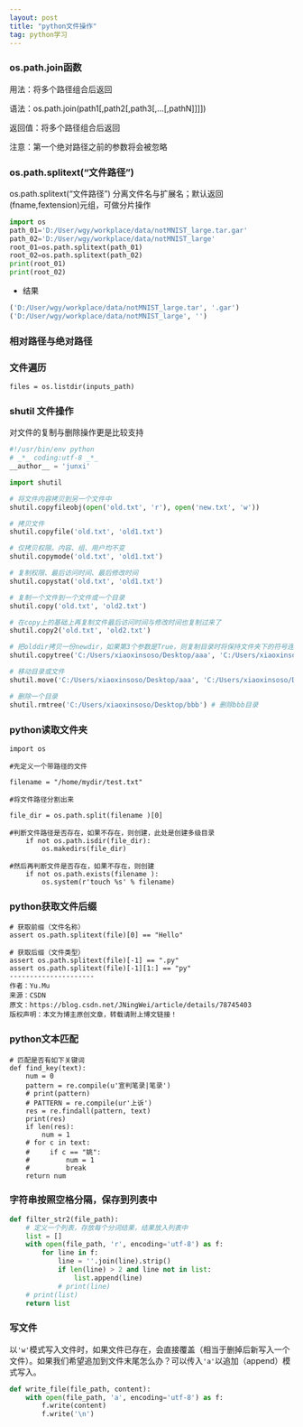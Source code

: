 ```yaml
---
layout: post
title: "python文件操作"
tag: python学习
---
```


### os.path.join函数

用法：将多个路径组合后返回

语法：os.path.join(path1[,path2[,path3[,...[,pathN]]]])

返回值：将多个路径组合后返回

注意：第一个绝对路径之前的参数将会被忽略

### os.path.splitext(“文件路径”)

os.path.splitext(“文件路径”)    分离文件名与扩展名；默认返回(fname,fextension)元组，可做分片操作

~~~python
import os
path_01='D:/User/wgy/workplace/data/notMNIST_large.tar.gar'
path_02='D:/User/wgy/workplace/data/notMNIST_large'
root_01=os.path.splitext(path_01)
root_02=os.path.splitext(path_02)
print(root_01)
print(root_02)

~~~

- 结果

~~~python
('D:/User/wgy/workplace/data/notMNIST_large.tar', '.gar')
('D:/User/wgy/workplace/data/notMNIST_large', '')
~~~

### 相对路径与绝对路径



### **文件遍历**

~~~
files = os.listdir(inputs_path)
~~~



### **shutil 文件操作**

对文件的复制与删除操作更是比较支持

~~~python
#!/usr/bin/env python
# _*_ coding:utf-8 _*_
__author__ = 'junxi'

import shutil

# 将文件内容拷贝到另一个文件中
shutil.copyfileobj(open('old.txt', 'r'), open('new.txt', 'w'))

# 拷贝文件
shutil.copyfile('old.txt', 'old1.txt')

# 仅拷贝权限。内容、组、用户均不变
shutil.copymode('old.txt', 'old1.txt')

# 复制权限、最后访问时间、最后修改时间
shutil.copystat('old.txt', 'old1.txt')

# 复制一个文件到一个文件或一个目录
shutil.copy('old.txt', 'old2.txt')

# 在copy上的基础上再复制文件最后访问时间与修改时间也复制过来了
shutil.copy2('old.txt', 'old2.txt')

# 把olddir拷贝一份newdir，如果第3个参数是True，则复制目录时将保持文件夹下的符号连接，如果第3个参数是False，则将在复制的目录下生成物理副本来替代符号连接
shutil.copytree('C:/Users/xiaoxinsoso/Desktop/aaa', 'C:/Users/xiaoxinsoso/Desktop/bbb')

# 移动目录或文件
shutil.move('C:/Users/xiaoxinsoso/Desktop/aaa', 'C:/Users/xiaoxinsoso/Desktop/bbb') # 把aaa目录移动到bbb目录下

# 删除一个目录
shutil.rmtree('C:/Users/xiaoxinsoso/Desktop/bbb') # 删除bbb目录
~~~



### **python读取文件夹**

~~~
import os

#先定义一个带路径的文件

filename = "/home/mydir/test.txt"

#将文件路径分割出来

file_dir = os.path.split(filename )[0]

#判断文件路径是否存在，如果不存在，则创建，此处是创建多级目录
    if not os.path.isdir(file_dir):
        os.makedirs(file_dir)

#然后再判断文件是否存在，如果不存在，则创建
    if not os.path.exists(filename ):
        os.system(r'touch %s' % filename)
~~~



### **python获取文件后缀**

~~~
# 获取前缀（文件名称）
assert os.path.splitext(file)[0] == "Hello"

# 获取后缀（文件类型）
assert os.path.splitext(file)[-1] == ".py"
assert os.path.splitext(file)[-1][1:] == "py"
--------------------- 
作者：Yu.Mu 
来源：CSDN 
原文：https://blog.csdn.net/JNingWei/article/details/78745403 
版权声明：本文为博主原创文章，转载请附上博文链接！
~~~

### **python文本匹配**

~~~
# 匹配是否有如下关键词
def find_key(text):
    num = 0
    pattern = re.compile(u'宣判笔录|笔录')
    # print(pattern)
    # PATTERN = re.compile(ur'上诉')
    res = re.findall(pattern, text)
    print(res)
    if len(res):
        num = 1
    # for c in text:
    #     if c == "姚":
    #         num = 1
    #         break
    return num
~~~

### **字符串按照空格分隔，保存到列表中**

~~~python
def filter_str2(file_path):
    # 定义一个列表，存放每个分词结果，结果放入列表中
    list = []
    with open(file_path, 'r', encoding='utf-8') as f:
        for line in f:
            line = ''.join(line).strip()
            if len(line) > 2 and line not in list:
                list.append(line)
            # print(line)
    # print(list)
    return list
~~~

### **写文件**

以`'w'`模式写入文件时，如果文件已存在，会直接覆盖（相当于删掉后新写入一个文件）。如果我们希望追加到文件末尾怎么办？可以传入`'a'`以追加（append）模式写入。

~~~python
def write_file(file_path, content):
    with open(file_path, 'a', encoding='utf-8') as f:
        f.write(content)
        f.write('\n')
~~~

